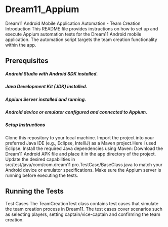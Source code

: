 # Dream11_Appium
Dream11 Android Mobile Application Automation - Team Creation
Introduction
This README file provides instructions on how to set up and execute Appium automation tests for the Dream11 Android mobile application. The automation script targets the team creation functionality within the app.

## Prerequisites
##### Android Studio with Android SDK installed.
##### Java Development Kit (JDK) installed.
##### Appium Server installed and running.
##### Android device or emulator configured and connected to Appium.
##### Setup Instructions
Clone this repository to your local machine.
Import the project into your preferred Java IDE (e.g., Eclipse, IntelliJ) as a Maven project.Here i used Eclipse.
Install the required Java dependencies using Maven:
Download the Dream11 Android APK file and place it in the app directory of the project.
Update the desired capabilities in src/test/java/com/com.dream11.pro.TestCase/BaseClass.java to match your Android device or emulator specifications.
Make sure the Appium server is running before executing the tests.

## Running the Tests
Test Cases
The TeamCreationTest class contains test cases that simulate the team creation process in Dream11. The test cases cover scenarios such as selecting players, setting captain/vice-captain and confirming the team creation.
